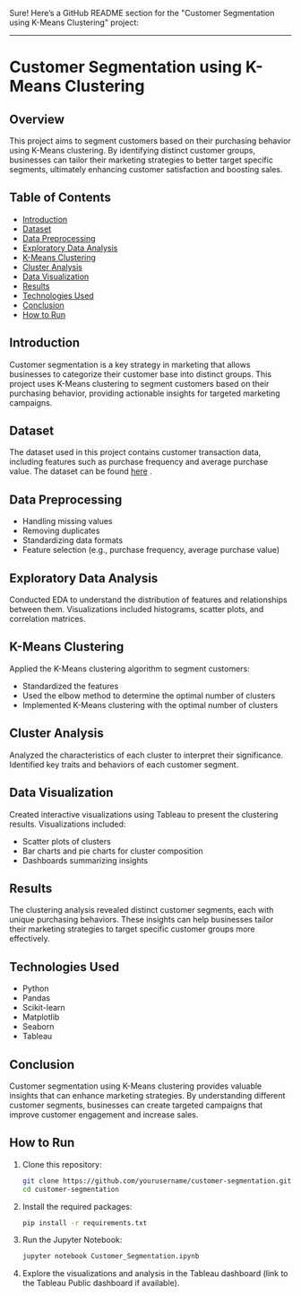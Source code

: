 Sure! Here’s a GitHub README section for the "Customer Segmentation using K-Means Clustering" project:

---

# Customer Segmentation using K-Means Clustering

## Overview

This project aims to segment customers based on their purchasing behavior using K-Means clustering. By identifying distinct customer groups, businesses can tailor their marketing strategies to better target specific segments, ultimately enhancing customer satisfaction and boosting sales.

## Table of Contents

- [Introduction](#introduction)
- [Dataset](#dataset)
- [Data Preprocessing](#data-preprocessing)
- [Exploratory Data Analysis](#exploratory-data-analysis)
- [K-Means Clustering](#k-means-clustering)
- [Cluster Analysis](#cluster-analysis)
- [Data Visualization](#data-visualization)
- [Results](#results)
- [Technologies Used](#technologies-used)
- [Conclusion](#conclusion)
- [How to Run](#how-to-run)

## Introduction

Customer segmentation is a key strategy in marketing that allows businesses to categorize their customer base into distinct groups. This project uses K-Means clustering to segment customers based on their purchasing behavior, providing actionable insights for targeted marketing campaigns.

## Dataset

The dataset used in this project contains customer transaction data, including features such as purchase frequency and average purchase value. The dataset can be found [here](https://github.com/rajrawal/rajrawal-Customer-Segmentation-using-K-Means-Clustering/blob/main/Mall_Customers.csv) .

## Data Preprocessing

- Handling missing values
- Removing duplicates
- Standardizing data formats
- Feature selection (e.g., purchase frequency, average purchase value)

## Exploratory Data Analysis

Conducted EDA to understand the distribution of features and relationships between them. Visualizations included histograms, scatter plots, and correlation matrices.

## K-Means Clustering

Applied the K-Means clustering algorithm to segment customers:

- Standardized the features
- Used the elbow method to determine the optimal number of clusters
- Implemented K-Means clustering with the optimal number of clusters

## Cluster Analysis

Analyzed the characteristics of each cluster to interpret their significance. Identified key traits and behaviors of each customer segment.

## Data Visualization

Created interactive visualizations using Tableau to present the clustering results. Visualizations included:

- Scatter plots of clusters
- Bar charts and pie charts for cluster composition
- Dashboards summarizing insights

## Results

The clustering analysis revealed distinct customer segments, each with unique purchasing behaviors. These insights can help businesses tailor their marketing strategies to target specific customer groups more effectively.

## Technologies Used

- Python
- Pandas
- Scikit-learn
- Matplotlib
- Seaborn
- Tableau

## Conclusion

Customer segmentation using K-Means clustering provides valuable insights that can enhance marketing strategies. By understanding different customer segments, businesses can create targeted campaigns that improve customer engagement and increase sales.

## How to Run

1. Clone this repository:
   ```bash
   git clone https://github.com/yourusername/customer-segmentation.git
   cd customer-segmentation
   ```

2. Install the required packages:
   ```bash
   pip install -r requirements.txt
   ```

3. Run the Jupyter Notebook:
   ```bash
   jupyter notebook Customer_Segmentation.ipynb
   ```

4. Explore the visualizations and analysis in the Tableau dashboard (link to the Tableau Public dashboard if available).

